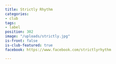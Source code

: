 ```yaml
---
title: Strictly Rhythm
categories:
- club
tags:
- label
position: 302
image: "/uploads/strictly.jpg"
is-front: false
is-club-featured: true
facebook: https://www.facebook.com/strictlyrhythm

---
```


